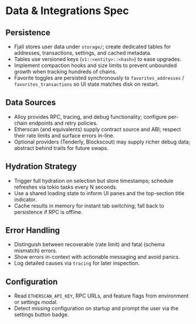 # Data & Integrations Spec

## Persistence
- Fjall stores user data under `storage/`; create dedicated tables for addresses, transactions, settings, and cached metadata.
- Tables use versioned keys (`v1::<entity>::<hash>`) to ease upgrades.
- Implement compaction hooks and size limits to prevent unbounded growth when tracking hundreds of chains.
- Favorite toggles are persisted synchronously to `favorites_addresses` / `favorites_transactions` so UI state matches disk on restart.

## Data Sources
- Alloy provides RPC, tracing, and debug functionality; configure per-chain endpoints and retry policies.
- Etherscan (and equivalents) supply contract source and ABI; respect their rate limits and surface errors in-line.
- Optional providers (Tenderly, Blockscout) may supply richer debug data; abstract behind traits for future swaps.

## Hydration Strategy
- Trigger full hydration on selection but store timestamps; schedule refreshes via tokio tasks every N seconds.
- Use a shared loading state to inform UI panes and the top-section title indicator.
- Cache results in memory for instant tab switching; fall back to persistence if RPC is offline.

## Error Handling
- Distinguish between recoverable (rate limit) and fatal (schema mismatch) errors.
- Show errors in-context with actionable messaging and avoid panics.
- Log detailed causes via `tracing` for later inspection.

## Configuration
- Read `ETHERSCAN_API_KEY`, RPC URLs, and feature flags from environment or settings modal.
- Detect missing configuration on startup and prompt the user via the settings button badge.
